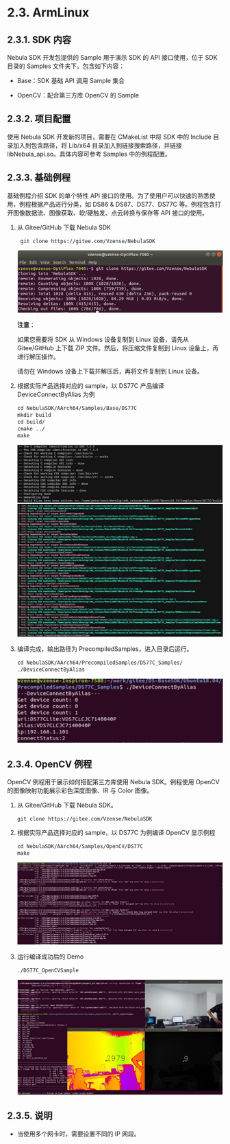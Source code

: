 # 2.3. ArmLinux

## 2.3.1. SDK 内容

Nebula SDK 开发包提供的 Sample 用于演示 SDK 的 API 接口使用，位于 SDK 目录的 Samples 文件夹下。包含如下内容：

- Base：SDK 基础 API 调用 Sample 集合

- OpenCV：配合第三方库 OpenCV 的 Sample

## 2.3.2. 项目配置

使用 Nebula SDK 开发新的项目，需要在 CMakeList 中将 SDK 中的 Include 目录加入到包含路径，将 Lib/x64 目录加入到链接搜索路径，并链接 libNebula_api.so。具体内容可参考 Samples 中的例程配置。

## 2.3.3. 基础例程

基础例程介绍 SDK 的单个特性 API 接口的使用。为了使用户可以快速的熟悉使用，例程根据产品进行分类，如 DS86 & DS87、DS77、DS77C 等。例程包含打开图像数据流、图像获取、软/硬触发、点云转换与保存等 API 接口的使用。

1. 从 Gitee/GitHub 下载 Nebula SDK

   ```consle
    git clone https://gitee.com/Vzense/NebulaSDK
   ```

   ![DownloadNebulaSDK](pic/Linux/DownloadNebulaSDK.png)

   **注意**：

   如果您需要将 SDK 从 Windows 设备复制到 Linux 设备，请先从 Gitee/GitHub 上下载 ZIP 文件。然后，将压缩文件复制到 Linux 设备上，再进行解压操作。

   请勿在 Windows 设备上下载并解压后，再将文件复制到 Linux 设备。

2. 根据实际产品选择对应的 sample，以 DS77C 产品编译 DeviceConnectByAlias 为例

   ```consle
   cd NebulaSDK/AArch64/Samples/Base/DS77C
   mkdir build
   cd build/
   cmake ../
   make
   ```

   ![Compilation](pic/Linux/Compilation1.png)
   ![Compilation](pic/Linux/Compilation2.png)

3. 编译完成，输出路径为 PrecompiledSamples，进入目录后运行。

   ```consle
   cd NebulaSDK/AArch64/PrecompiledSamples/DS77C_Samples/
   ./DeviceConnectByAlias
   ```

   ![Execution](pic/Linux/Execution.png)

## 2.3.4. OpenCV 例程

OpenCV 例程用于展示如何搭配第三方库使用 Nebula SDK。例程使用 OpenCV 的图像映射功能展示彩色深度图像、IR 与 Color 图像。

1. 从 Gitee/GitHub 下载 Nebula SDK。

   ```consle
   git clone https://gitee.com/Vzense/NebulaSDK
   ```

2. 根据实际产品选择对应的 sample，以 DS77C 为例编译 OpenCV 显示例程

   ```consle
   cd NebulaSDK/AArch64/Samples/OpenCV/DS77C
   make
   ```

   ![CompilationOpencv](pic/Linux/CompilationOpencv.png)

3. 运行编译成功后的 Demo

   ```consle
   ./DS77C_OpenCVSample
   ```

   ![ExecutionOpencv](pic/Linux/ExecutionOpencv.png)

## 2.3.5. 说明

- 当使用多个网卡时，需要设置不同的 IP 网段。
